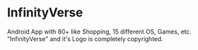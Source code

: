 # InfinityVerse
Android App with 80+ like Shopping, 15 different OS, Games, etc.
"InfinityVerse" and it's Logo is completely copyrighted.
